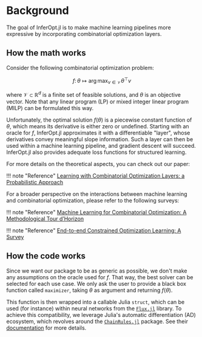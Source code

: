 # Background

The goal of InferOpt.jl is to make machine learning pipelines more expressive by incorporating combinatorial optimization layers.

## How the math works

Consider the following combinatorial optimization problem:
```math
    f\colon \theta \longmapsto \arg \max_{v \in \mathcal{V}} \theta^\top v
```
where $\mathcal{V} \subset \mathbb{R}^d$ is a finite set of feasible solutions, and $\theta$ is an objective vector.
Note that any linear program (LP) or mixed integer linear program (MILP) can be formulated this way.

Unfortunately, the optimal solution $f(\theta)$ is a piecewise constant function of $\theta$, which means its derivative is either zero or undefined.
Starting with an oracle for $f$, InferOpt.jl approximates it with a differentiable "layer", whose derivatives convey meaningful slope information.
Such a layer can then be used within a machine learning pipeline, and gradient descent will succeed.
InferOpt.jl also provides adequate loss functions for structured learning.

For more details on the theoretical aspects, you can check out our paper:

!!! note "Reference"
    [Learning with Combinatorial Optimization Layers: a Probabilistic Approach](https://arxiv.org/abs/2207.13513)

For a broader perspective on the interactions between machine learning and combinatorial optimization, please refer to the following surveys:

!!! note "Reference"
    [Machine Learning for Combinatorial Optimization: A Methodological Tour d’Horizon](https://arxiv.org/abs/1811.06128)

!!! note "Reference"
    [End-to-end Constrained Optimization Learning: A Survey](https://arxiv.org/abs/2103.16378)

## How the code works

Since we want our package to be as generic as possible, we don't make any assumptions on the oracle used for $f$.
That way, the best solver can be selected for each use case.
We only ask the user to provide a black box function called `maximizer`, taking $\theta$ as argument and returning $f(\theta)$.

This function is then wrapped into a callable Julia `struct`, which can be used (for instance) within neural networks from the [`Flux.jl`](https://github.com/FluxML/Flux.jl) library.
To achieve this compatibility, we leverage Julia's automatic differentiation (AD) ecosystem, which revolves around the [`ChainRules.jl`](https://github.com/JuliaDiff/ChainRules.jl) package.
See their [documentation](https://juliadiff.org/ChainRulesCore.jl/dev/index.html) for more details.